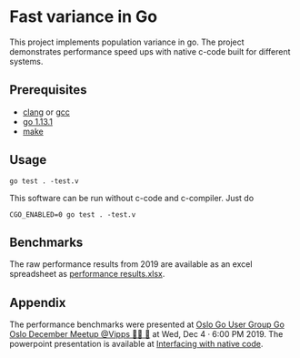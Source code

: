 # Fast variance in Go

This project implements population variance in go.
The project demonstrates performance speed ups with native c-code built for different systems.

## Prerequisites

* [clang](https://clang.llvm.org/) or [gcc](https://gcc.gnu.org/)
* [go 1.13.1](https://golang.org/)
* [make](https://www.gnu.org/software/make/)

## Usage

```shell
go test . -test.v
````

This software can be run without c-code and c-compiler. Just do

```shell
CGO_ENABLED=0 go test . -test.v
```

## Benchmarks

The raw performance results from 2019 are available as an excel spreadsheet as [performance results.xlsx](presentation/performance%20results.xlsx).

## Appendix

The performance benchmarks were presented at [Oslo Go User Group Go Oslo December Meetup @Vipps 🎅🏻 🧡](https://www.meetup.com/Go-Oslo-User-Group/events/266553658/) at Wed, Dec 4 · 6:00 PM 2019. The powerpoint presentation is available at [Interfacing with native code](presentation/Interfacing%20with%20native%20code.pptx).

